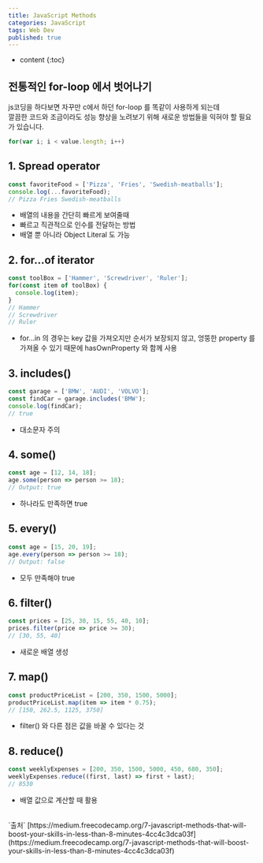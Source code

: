 ```yaml
---
title: JavaScript Methods
categories: JavaScript
tags: Web Dev
published: true
---
```


* content
{:toc}

## 전통적인 for-loop 에서 벗어나기
js코딩을 하다보면 자꾸만 c에서 하던 for-loop 를 똑같이 사용하게 되는데  
깔끔한 코드와 조금이라도 성능 향상을 노려보기 위해 새로운 방법들을 익혀야 할 필요가 있습니다.



```js
for(var i; i < value.length; i++)
```

## 1. Spread operator
```js
const favoriteFood = ['Pizza', 'Fries', 'Swedish-meatballs'];
console.log(...favoriteFood);
// Pizza Fries Swedish-meatballs
```
* 배열의 내용을 간단히 빠르게 보여줄때
* 빠르고 직관적으로 인수를 전달하는 방법
* 배열 뿐 아니라 Object Literal 도 가능

## 2. for…of iterator
```js
const toolBox = ['Hammer', 'Screwdriver', 'Ruler'];
for(const item of toolBox) {
  console.log(item);
}
// Hammer
// Screwdriver
// Ruler
```
* for...in 의 경우는 key 값을 가져오지만 순서가 보장되지 않고, 엉뚱한 property 를 가져올 수 있기 때문에 hasOwnProperty 와 함께 사용

## 3. includes()
```js
const garage = ['BMW', 'AUDI', 'VOLVO'];
const findCar = garage.includes('BMW');
console.log(findCar);
// true
```
* 대소문자 주의

## 4. some()
```js
const age = [12, 14, 18];
age.some(person => person >= 18);
// Output: true
```
* 하나라도 만족하면 true

## 5. every()
```js
const age = [15, 20, 19];
age.every(person => person >= 18);
// Output: false
```
* 모두 만족해야 true

## 6. filter()
```js
const prices = [25, 30, 15, 55, 40, 10];
prices.filter(price => price >= 30);
// [30, 55, 40]
```
* 새로운 배열 생성

## 7. map()
```js
const productPriceList = [200, 350, 1500, 5000];
productPriceList.map(item => item * 0.75);
// [150, 262.5, 1125, 3750]
```
* filter() 와 다른 점은 값을 바꿀 수 있다는 것

## 8. reduce()
```js
const weeklyExpenses = [200, 350, 1500, 5000, 450, 680, 350];
weeklyExpenses.reduce((first, last) => first + last);
// 8530
```
* 배열 값으로 계산할 때 활용

<br>
`출처`
[https://medium.freecodecamp.org/7-javascript-methods-that-will-boost-your-skills-in-less-than-8-minutes-4cc4c3dca03f](https://medium.freecodecamp.org/7-javascript-methods-that-will-boost-your-skills-in-less-than-8-minutes-4cc4c3dca03f)
